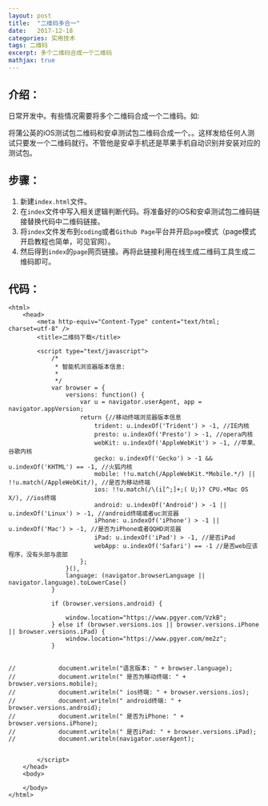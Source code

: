 ```yaml
---
layout: post
title:  "二维码多合一"
date:   2017-12-18
categories: 实用技术
tags: 二维码
excerpt: 多个二维码合成一个二维码
mathjax: true
---
```




## 介绍：
日常开发中。有些情况需要将多个二维码合成一个二维码。如:

将蒲公英的iOS测试包二维码和安卓测试包二维码合成一个。。这样发给任何人测试只要发一个二维码就行。不管他是安卓手机还是苹果手机自动识别并安装对应的测试包。

## 步骤：
1. 新建`index.html`文件。
2. 在`index`文件中写入相关逻辑判断代码。将准备好的iOS和安卓测试包二维码链接替换代码中二维码链接。
3. 将`index`文件发布到`coding`或者`Github Page`平台并开启`page`模式（page模式开启教程也简单，可见官网）。
4. 然后得到`index`的`page`网页链接。再将此链接利用在线生成二维码工具生成二维码即可。

## 代码：

    <html>
        <head>
            <meta http-equiv="Content-Type" content="text/html; charset=utf-8" />
            <title>二维码下载</title>   
     
            <script type="text/javascript">
                /*
                 * 智能机浏览器版本信息:
                 *
                 */
                var browser = {
                    versions: function() {
                        var u = navigator.userAgent, app = navigator.appVersion;
                        return {//移动终端浏览器版本信息
                            trident: u.indexOf('Trident') > -1, //IE内核
                            presto: u.indexOf('Presto') > -1, //opera内核
                            webKit: u.indexOf('AppleWebKit') > -1, //苹果、谷歌内核
                            gecko: u.indexOf('Gecko') > -1 && u.indexOf('KHTML') == -1, //火狐内核
                            mobile: !!u.match(/AppleWebKit.*Mobile.*/) || !!u.match(/AppleWebKit/), //是否为移动终端
                            ios: !!u.match(/\(i[^;]+;( U;)? CPU.+Mac OS X/), //ios终端
                            android: u.indexOf('Android') > -1 || u.indexOf('Linux') > -1, //android终端或者uc浏览器
                            iPhone: u.indexOf('iPhone') > -1 || u.indexOf('Mac') > -1, //是否为iPhone或者QQHD浏览器
                            iPad: u.indexOf('iPad') > -1, //是否iPad
                            webApp: u.indexOf('Safari') == -1 //是否web应该程序，没有头部与底部
                        };
                    }(),
                    language: (navigator.browserLanguage || navigator.language).toLowerCase()
                }
     
                if (browser.versions.android) { 
                    
                    window.location="https://www.pgyer.com/VzkB";
                } else if (browser.versions.ios || browser.versions.iPhone || browser.versions.iPad) {
                    window.location="https://www.pgyer.com/me2z";
                }
                 
     
    //            document.writeln("语言版本: " + browser.language);
    //            document.writeln(" 是否为移动终端: " + browser.versions.mobile);
    //            document.writeln(" ios终端: " + browser.versions.ios);
    //            document.writeln(" android终端: " + browser.versions.android);
    //            document.writeln(" 是否为iPhone: " + browser.versions.iPhone);
    //            document.writeln(" 是否iPad: " + browser.versions.iPad);
    //            document.writeln(navigator.userAgent);
     
     
            </script>
        </head>
        <body>
             
        </body>
    </html>

